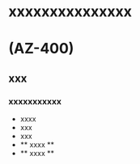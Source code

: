 # xxxxxxxxxxxxxxx
# (AZ-400)


## xxx

### xxxxxxxxxxx
+ xxxx
+ xxx
+ xxx
+ ** xxxx **
+ ** xxxx **
